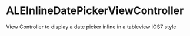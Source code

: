 ALEInlineDatePickerViewController
=================================

View Controller to display a date picker inline in a tableview iOS7 style
